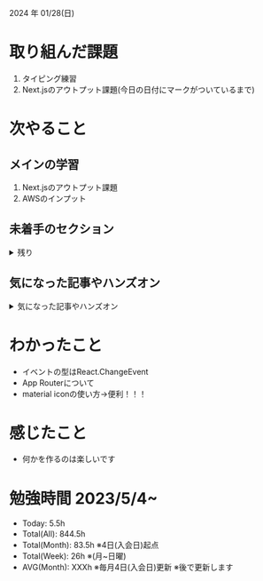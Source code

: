 
2024 年 01/28(日)

# 取り組んだ課題
1. タイピング練習
2. Next.jsのアウトプット課題(今日の日付にマークがついているまで)
 
# 次やること

## メインの学習

1. Next.jsのアウトプット課題
2. AWSのインプット

## 未着手のセクション

<details>

<summary>残り</summary>

### インフラ側
* 継続的インテグレーション
* AWS初級
* デプロイ
* Terraform

### バックエンド(Go)　※着手中
* シングルページアプリケーション(教材は買った)

</details>

## 気になった記事やハンズオン

<details>

<summary>気になった記事やハンズオン</summary>

### Go
1. [古典学派的テストとGoで考える持続可能なアーキテクチャ入門](https://zenn.dev/jy8752/books/73769005e6afa9/viewer/chapter1)
2. [クリーンアーキテクチャ](https://nuits.jp/entry/easiest-clean-architecture-2019-09)
3. [Goにおけるメモリ管理の可視化](https://zenn.dev/kazu1029/articles/38ab3d99ef0de3)

### TS
1. [TypeChallenge](https://github.com/type-challenges/type-challenges/tree/main/questions/00004-easy-pick)

### 低レイヤ

1. [Putting the “You” in CPU](https://cpu.land/)

</details>

# わかったこと

* イベントの型はReact.ChangeEvent<HTMLSelectElement>
* App Routerについて
* material iconの使い方→便利！！！ 

# 感じたこと

* 何かを作るのは楽しいです

# 勉強時間 2023/5/4~

* Today: 5.5h
* Total(All): 844.5h　
* Total(Month): 83.5h ※4日(入会日)起点
* Total(Week): 26h ※(月~日曜)
* AVG(Month): XXXh ※毎月4日(入会日)更新 ※後で更新します
